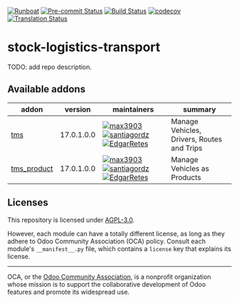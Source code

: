 
[![Runboat](https://img.shields.io/badge/runboat-Try%20me-875A7B.png)](https://runboat.odoo-community.org/builds?repo=OCA/stock-logistics-transport&target_branch=17.0)
[![Pre-commit Status](https://github.com/OCA/stock-logistics-transport/actions/workflows/pre-commit.yml/badge.svg?branch=17.0)](https://github.com/OCA/stock-logistics-transport/actions/workflows/pre-commit.yml?query=branch%3A17.0)
[![Build Status](https://github.com/OCA/stock-logistics-transport/actions/workflows/test.yml/badge.svg?branch=17.0)](https://github.com/OCA/stock-logistics-transport/actions/workflows/test.yml?query=branch%3A17.0)
[![codecov](https://codecov.io/gh/OCA/stock-logistics-transport/branch/17.0/graph/badge.svg)](https://codecov.io/gh/OCA/stock-logistics-transport)
[![Translation Status](https://translation.odoo-community.org/widgets/stock-logistics-transport-17-0/-/svg-badge.svg)](https://translation.odoo-community.org/engage/stock-logistics-transport-17-0/?utm_source=widget)

<!-- /!\ do not modify above this line -->

# stock-logistics-transport

TODO: add repo description.

<!-- /!\ do not modify below this line -->

<!-- prettier-ignore-start -->

[//]: # (addons)

Available addons
----------------
addon | version | maintainers | summary
--- | --- | --- | ---
[tms](tms/) | 17.0.1.0.0 | [![max3903](https://github.com/max3903.png?size=30px)](https://github.com/max3903) [![santiagordz](https://github.com/santiagordz.png?size=30px)](https://github.com/santiagordz) [![EdgarRetes](https://github.com/EdgarRetes.png?size=30px)](https://github.com/EdgarRetes) | Manage Vehicles, Drivers, Routes and Trips
[tms_product](tms_product/) | 17.0.1.0.0 | [![max3903](https://github.com/max3903.png?size=30px)](https://github.com/max3903) [![santiagordz](https://github.com/santiagordz.png?size=30px)](https://github.com/santiagordz) [![EdgarRetes](https://github.com/EdgarRetes.png?size=30px)](https://github.com/EdgarRetes) | Manage Vehicles as Products

[//]: # (end addons)

<!-- prettier-ignore-end -->

## Licenses

This repository is licensed under [AGPL-3.0](LICENSE).

However, each module can have a totally different license, as long as they adhere to Odoo Community Association (OCA)
policy. Consult each module's `__manifest__.py` file, which contains a `license` key
that explains its license.

----
OCA, or the [Odoo Community Association](http://odoo-community.org/), is a nonprofit
organization whose mission is to support the collaborative development of Odoo features
and promote its widespread use.

